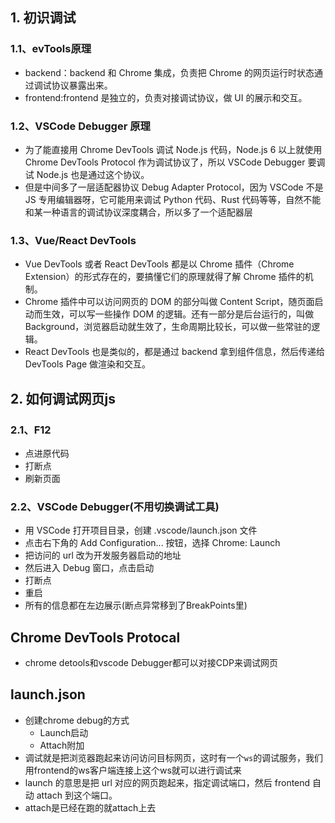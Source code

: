 ## 1. 初识调试
### 1.1、evTools原理
- backend：backend 和 Chrome 集成，负责把 Chrome 的网页运行时状态通过调试协议暴露出来。
- frontend:frontend 是独立的，负责对接调试协议，做 UI 的展示和交互。
### 1.2、VSCode Debugger 原理
- 为了能直接用 Chrome DevTools 调试 Node.js 代码，Node.js 6 以上就使用 Chrome DevTools Protocol 作为调试协议了，所以 VSCode Debugger 要调试 Node.js 也是通过这个协议。
- 但是中间多了一层适配器协议 Debug Adapter Protocol，因为 VSCode 不是 JS 专用编辑器呀，它可能用来调试 Python 代码、Rust 代码等等，自然不能和某一种语言的调试协议深度耦合，所以多了一个适配器层
### 1.3、Vue/React DevTools
- Vue DevTools 或者 React DevTools 都是以 Chrome 插件（Chrome Extension）的形式存在的，要搞懂它们的原理就得了解 Chrome 插件的机制。
- Chrome 插件中可以访问网页的 DOM 的部分叫做 Content Script，随页面启动而生效，可以写一些操作 DOM 的逻辑。还有一部分是后台运行的，叫做 Background，浏览器启动就生效了，生命周期比较长，可以做一些常驻的逻辑。
- React DevTools 也是类似的，都是通过 backend 拿到组件信息，然后传递给 DevTools Page 做渲染和交互。

## 2. 如何调试网页js
### 2.1、F12
- 点进原代码
- 打断点
- 刷新页面

### 2.2、VSCode Debugger(不用切换调试工具)
- 用 VSCode 打开项目目录，创建 .vscode/launch.json 文件
- 点击右下角的 Add Configuration... 按钮，选择 Chrome: Launch
- 把访问的 url 改为开发服务器启动的地址
- 然后进入 Debug 窗口，点击启动
- 打断点
- 重启
- 所有的信息都在左边展示(断点异常移到了BreakPoints里)

## Chrome DevTools Protocal
- chrome detools和vscode Debugger都可以对接CDP来调试网页

## launch.json
- 创建chrome debug的方式
  - Launch启动
  - Attach附加
- 调试就是把浏览器跑起来访问访问目标网页，这时有一个`ws`的调试服务，我们用frontend的ws客户端连接上这个ws就可以进行调试来
- launch 的意思是把 url 对应的网页跑起来，指定调试端口，然后 frontend 自动 attach 到这个端口。
- attach是已经在跑的就attach上去
